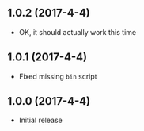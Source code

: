 ## 1.0.2 (2017-4-4)

- OK, it should actually work this time

## 1.0.1 (2017-4-4)

- Fixed missing `bin` script

## 1.0.0 (2017-4-4)

- Initial release
